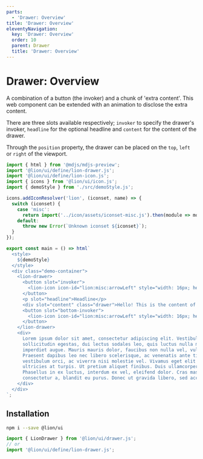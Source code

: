 ```yaml
---
parts:
  - 'Drawer: Overview'
title: 'Drawer: Overview'
eleventyNavigation:
  key: 'Drawer: Overview'
  order: 10
  parent: Drawer
  title: 'Drawer: Overview'
---
```


# Drawer: Overview

A combination of a button (the invoker) and a chunk of 'extra content'. This web component can be extended with an
animation to disclose the extra content.

There are three slots available respectively; `invoker` to specify the
drawer's invoker, `headline` for the optional headline and `content` for the content of the drawer.

Through the `position` property, the drawer can be placed on the `top`, `left` or `right` of the viewport.

```js script
import { html } from '@mdjs/mdjs-preview';
import '@lion/ui/define/lion-drawer.js';
import '@lion/ui/define/lion-icon.js';
import { icons } from '@lion/ui/icon.js';
import { demoStyle } from './src/demoStyle.js';

icons.addIconResolver('lion', (iconset, name) => {
  switch (iconset) {
    case 'misc':
      return import('../icon/assets/iconset-misc.js').then(module => module[name]);
    default:
      throw new Error(`Unknown iconset ${iconset}`);
  }
});
```

```js preview-story
export const main = () => html`
  <style>
    ${demoStyle}
  </style>
  <div class="demo-container">
    <lion-drawer>
      <button slot="invoker">
        <lion-icon icon-id="lion:misc:arrowLeft" style="width: 16px; height: 16px;"></lion-icon>
      </button>
      <p slot="headline">Headline</p>
      <div slot="content" class="drawer">Hello! This is the content of the drawer</div>
      <button slot="bottom-invoker">
        <lion-icon icon-id="lion:misc:arrowLeft" style="width: 16px; height: 16px;"></lion-icon>
      </button>
    </lion-drawer>
    <div>
      Lorem ipsum dolor sit amet, consectetur adipiscing elit. Vestibulum convallis, lorem sit amet
      sollicitudin egestas, dui lectus sodales leo, quis luctus nulla metus vitae lacus. In at
      imperdiet augue. Mauris mauris dolor, faucibus non nulla vel, vulputate hendrerit mauris.
      Praesent dapibus leo nec libero scelerisque, ac venenatis ante tincidunt. Nulla maximus
      vestibulum orci, ac viverra nisi molestie vel. Vivamus eget elit et turpis elementum tempor
      ultricies at turpis. Ut pretium aliquet finibus. Duis ullamcorper ultrices velit id luctus.
      Phasellus in ex luctus, interdum ex vel, eleifend dolor. Cras massa odio, sodales quis
      consectetur a, blandit eu purus. Donec ut gravida libero, sed accumsan arcu.
    </div>
  </div>
`;
```

## Installation

```bash
npm i --save @lion/ui
```

```js
import { LionDrawer } from '@lion/ui/drawer.js';
// or
import '@lion/ui/define/lion-drawer.js';
```
